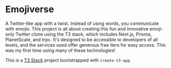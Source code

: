 # Emojiverse

A Twitter-like app with a twist. Instead of using words, you communicate with emojis. This project is all about creating this fun and innovative emoji-only Twitter clone using the T3 stack, which includes Next.js, Prisma, PlanetScale, and trpc. It's designed to be accessible to developers of all levels, and the services used offer generous free tiers for easy access. This was my first time using many of these technologies!

This is a [T3 Stack](https://create.t3.gg/) project bootstrapped with `create-t3-app`.

